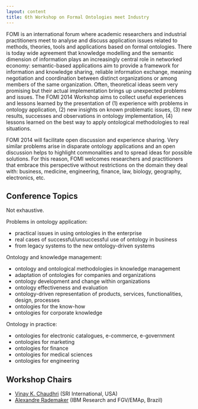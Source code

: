 ```yaml
---
layout: content
title: 6th Workshop on Formal Ontologies meet Industry
---
```


FOMI is an international forum where academic researchers and
industrial practitioners meet to analyse and discuss application
issues related to methods, theories, tools and applications based on
formal ontologies. There is today wide agreement that knowledge
modelling and the semantic dimension of information plays an
increasingly central role in networked economy: semantic-based
applications aim to provide a framework for information and knowledge
sharing, reliable information exchange, meaning negotiation and
coordination between distinct organizations or among members of the
same organization.  Often, theoretical ideas seem very promising but
their actual implementation brings up unexpected problems and
issues. The FOMI 2014 Workshop aims to collect useful experiences and
lessons learned by the presentation of (1) experience with problems in
ontology application, (2) new insights on known problematic issues,
(3) new results, successes and observations in ontology
implementation, (4) lessons learned on the best way to apply
ontological methodologies to real situations.
 
FOMI 2014 will facilitate open discussion and experience sharing. Very
similar problems arise in disparate ontology applications and an open
discussion helps to highlight commonalities and to spread ideas for
possible solutions. For this reason, FOMI welcomes researchers and
practitioners that embrace this perspective without restrictions on
the domain they deal with: business, medicine, engineering, finance,
law, biology, geography, electronics, etc.

## Conference Topics

Not exhaustive.

Problems in ontology application:

 - practical issues in using ontologies in the enterprise
 - real cases of successful/unsuccessful use of ontology in business
 - from legacy systems to the new ontology-driven systems

Ontology and knowledge management:

 - ontology and ontological methodologies in knowledge management
 - adaptation of ontologies for companies and organizations
 - ontology development and change within organizations
 - ontology effectiveness and evaluation
 - ontology-driven representation of products, services,
   functionalities, design, processes
 - ontologies for the know-how
 - ontologies for corporate knowledge

Ontology in practice:

 - ontologies for electronic catalogues, e-commerce, e-government
 - ontologies for marketing
 - ontologies for finance
 - ontologies for medical sciences
 - ontologies for engineering

## Workshop Chairs

- [Vinay K. Chaudhri](http://www.ai.sri.com/people/chaudhri)
  (SRI International, USA)
- [Alexandre Rademaker](http://researcher.watson.ibm.com/researcher/view.php?person=br-alexrad)
  (IBM Research and FGV/EMAp, Brazil)

